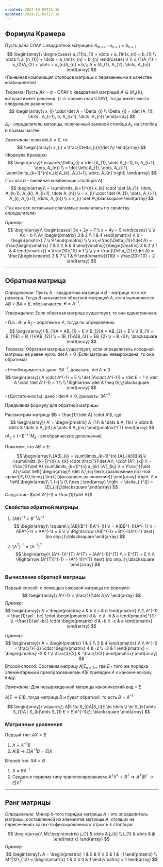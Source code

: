 ```yaml
---
created: 2024-10-09T11:16
updated: 2024-11-09T17:19
---
```

 ## Формула Крамера

Пусть дана СЛАУ с квадратной матрицей: $A_{m \times n} \cdot x_{n \times 1} = b_{n \times 1}$
$$
\begin{array}\
\begin{cases}
a_{11}x_{1} + \dots + a_{1n}x_{n} = b_{1} \\
\dots \\
a_{n_{1}} + \dots + a_{nn}x_{n} = b_{n}
\end{cases} \\ \\
x_{1}A_{1} + x_{2}A_{2} + \dots + x_{n}A_{n} = b,\; A = (A_{1}, A_{2}, \dots, A_{n})
\end{array}
$$
(Линейная комбинация столбцов матрицы c переменными в качестве коэфициентов)

*Теорема:* Пусть $Ax = b$ - СЛАУ с квадратной матрицей $A \in M_{n}(\mathbb{R})$, которая имеет решения. (т. е. совместная СЛАУ), Тогда имеет место следующее равенство:
$$
\begin{array}\
x_{i} \cdot \det A = \Delta_{i} \\
\Delta_{i} = \det (A_{1}, \dots , A_{i-1}, b, A_{i+1}, \dots ,A_{n})
\end{array}
$$
$\Delta_{i}$ - определитель матрицы, полученный заменой столбца $A_{i}$, на столбец $b$ правых частей

*Замечание:* если $\det A \neq 0$, то:
$$
\begin{array}\
x_{i} = \frac{\Delta_{i}}{\det A}
\end{array}
$$
(Формула Крамера)
$$
\begin{array}\
\square\;\Delta_{i} = \det (A_{1}, \dots A_{i-1}, b, A_{i+1}, \dots, A_{n})  \\
= \det \left( A_{1}, \dots, A_{i-1}, \sum\limits_{k=1}^{n}x_{k}A_{k}, A_{i+1}, \dots, A_{n} \right)
\end{array}
$$
(Так как $b$ - линейная комбинация столбцов $A$)
$$
\begin{array}\
= \sum\limits_{k=1}^{n} x_{k} \cdot \det (A_{1}, \dots, A_{k-1}, A_{k}, A_{i+1}, \dots A_{n}) \\
= x_{i} \cdot \det (A_{1}, \dots, A_{i-1}, A_{i}, A_{i+1}, \dots, A_{n})  \\
= x_{i} \det A\;\blacksquare
\end{array}
$$

(Так как все остальные слагаемые занулились по свойству определителя)

*Пример:* 
$$
\begin{array}\
\begin{cases}
3x + 2y = 7 \\
x + 4y = 9
\end{cases} \\
 \\
Ax = b \\
A= \begin{pmatrix}
3 & 2 \\
1 & 4
\end{pmatrix} \\
b = \begin{pmatrix}
7 \\
9
\end{pmatrix} \\
 \\
x\;=\frac{\Delta_{1}}{\det A} = \frac{\begin{vmatrix}
7 & 2 \\
9 & 4
\end{vmatrix}}{\begin{vmatrix}
3 & 2 \\
1 & 4
\end{vmatrix}} = \frac{10}{10} = 1 \\
 \\
y = \frac{\Delta_{2}}{\det A} = \frac{\begin{vmatrix}
3 & 7  \\
1 & 9
\end{vmatrix}}{10} = \frac{20}{10} = 2
\end{array}
$$

---

## Обратная матрица

*Определение:* Пусть $A$ - квадратная матрица и $B$ - матрица того же размера. Тогда $B$ называется обратной матрицей $A$, если выполняются: $AB = BA = E$, обозначается: $B = A^{-1}$.

*Утверждение:* Если обратная матрица существует, то она единственная.

$\square$  П.п.: $B_{1}$ и $B_{2}$ - обратные к $A$, тогда по определению:
$$
\begin{array}\
B_{1}A = AB_{1} = E \\
B_{2}A = AB_{2} = E \\
 \\
B_{1} = B_{1}E\ = B_{1}(AB_{2}) \\
 = (B_{1}A)B_{2} = EB_{2}  \\
= B_{2}\; \blacksquare
\end{array}
$$
*Теорема:* Обратная матрица существует, если определитель исходной матрицы не равен нулю. $\det A \neq 0$ (Если матрицы невырождена, то она обратима)

$\square$ (Необходимость):  дано: $\exists A^{-1}$, доказать: $\det A \neq 0$
$$
\begin{array}\
A \cdot A^{-1} = E \\
\det (A\cdot A^{-1}) = \det E = 1 \\
\det A \cdot \det A^{-1} = 1 \\
 \\
\Rightarrow \det A \neq 0\;\;\blacksquare
\end{array}
$$
$\square$ (Достаточность): дано : $\det A \neq 0$, доказать: $\exists A^{-1}$

Предъявим формулу для обратной матрицы:

Рассмотрим матрицу $B = \frac{1}{\det A} \cdot A'$, где
$$
\begin{array}\
A' = \begin{pmatrix}
A_{11} & \dots & A_{1n} \\
\dots & \dots & \dots \\
A_{n1} & \dots & A_{nn}
\end{pmatrix}^{T}
\end{array}
$$
($A_{ij} = (-1)^{i+j} M_{ij}$ - алгебраические дополнения)

Покажем, что $AB = E$:

$$
\begin{array}\
[AB]_{ij} = \sum\limits_{k=1}^{n} [A]_{ik}[B]kj \\
=\sum\limits_{k=1}^{n} a_{ik} \cdot \frac{1}{\det A}\; \cdot [A']_{kj}  \\
= \frac{1}{\det A} \sum\limits_{k=1}^{n} a_{ik} [A']_{kj} \\
= \frac{1}{\det A}\;\cdot \left[
\begin{array}\
\det A,\;i=j \text{ (разложение по i-той сроке)}\\
0,\;i\neq j \text{ (фальшивое разложение)}
\end{array}
\right. \\
= \left[
\begin{array}\
1, i=j \\
0, i\neq j
\end{array}
\right. = \delta_{i}^{j} = [E]_{ij}\;\blacksquare
\end{array}
$$
*Следствие:* $\det A^{-1} = \frac{1}{\det A}$

### Свойства обратной матрицы

1. $(AB)^{-1} = B^{-1}A^{-1}$
$$
\begin{array}\
\square\;\;(AB)(B^{-1}A^{-1})  \\
= A(BB^{-1})A^{-1}  \\
= AEA^{-1} = AA^{-1} = E \\
 \\
\Rightarrow (AB)^{-1} = B^{-1}A^{-1} \text{ (по опр.)}\;\blacksquare
\end{array}
$$


2. $(A^{T})^{-1} = (A^{-1})^{T}$
$$
\begin{array}\
(A^{-1})^{T} A^{T} = (AA^{-1})^{T}  \\
= E^{T} = E \\
 \\
\Rightarrow (A^{T})^{-1} = (A^{-1})^{T} \text{ (по опр.)}\;\blacksquare
\end{array}
$$
### Вычисление обратной матрицы

Первый способ: с помощью союзной матрицы по формуле:
$$
\begin{array}\
A^{-1} = \frac{1}{\det A}A'
\end{array}
$$
*Пример:* 
$$
\begin{array}\
A = \begin{pmatrix}
a & b \\
c & d
\end{pmatrix} \\
 \\
A^{-1} = \frac{1}{ad - bc} \cdot \begin{pmatrix}
d & -c \\
-b & a
\end{pmatrix}^{T} \\
=\frac{1}{ad -bc} \cdot \begin{pmatrix}
d & -b \\
-c & a
\end{pmatrix}
\end{array}
$$

*Пример:* 
$$
\begin{array}\
A = \begin{pmatrix}
1 & 2 \\
3 & 4
\end{pmatrix} \\
 \\
A^{-1} =  \frac{1}{-2} \cdot \begin{pmatrix}
4 & -2 \\
-3 & 1
\end{pmatrix} = \begin{pmatrix}
-2  & 1 \\
\frac{3}{2} & -\frac{1}{2}
\end{pmatrix}
\end{array}
$$
Второй способ: Составим матрицу $A | E_{n \times 2n}$, где $Е$ - того же порядка элементарными преобразованиями $A|E$ приведем $A$ к каноническому виду.

*Замечание:* Для невырожденной матрицы канонический вид = $E$.

$A|E \to E|B$, тогда матрица $B$ и будет обратной. то есть $B = A^{-1}$

$$
\begin{array}\
\square\;\; A|E \to S_{i}A|S_{i}E \to \dots \\
\to S_{k}\dots S_{1}A | S_{k}\dots S_{1} E = E|A^{-1}\;\; \blacksquare
\end{array}
$$
### Матричные уравнения

Первый тип: $AX = B$
1. $X = A^{-1} B$
2. $A|B \to E|A^{-1}B = E|X$

Второй тип: $XA = B$
1. $X = BA^{-1}$
2. Сведем к первому типу транспонированием: $A^{T}X^{T} = B^{T} \Rightarrow A^{T}|B^{T} \to E|X^{T}$

---

## Ранг матрицы

*Определение:* Минор $k$-того порядка матрицы $A$ - это определитель матрицы, составленной из элементов матрицы $A$, стоящих на пересечениях каких-то фиксированных $k$ строк и $k$ столбцов.

$$
\begin{array}\
M\;\begin{matrix}
j_{1} & \dots & j_{k} \\
i_{1} & \dots & jk
\end{matrix}
\end{array}
$$
*Пример:* 
$$
\begin{array}\
A = \begin{pmatrix}
1 & 0 & 0 \\
0 & 1 & -1
\end{pmatrix} \\
M^{12}_{12} = \begin{vmatrix}
1 & 0 \\
0 & 1
\end{vmatrix} = 1
\end{array}
$$

